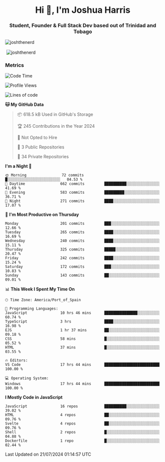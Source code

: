 <h1 align="center">Hi 👋, I'm Joshua Harris</h1>
<h3 align="center">Student, Founder & Full Stack Dev based out of Trinidad and Tobago</h3>

<p align="left"> <img src="https://komarev.com/ghpvc/?username=JoshTheDeveloperr" alt="joshthenerd" /> </p>

<p>&nbsp;<img align="center" src="https://github-readme-stats.vercel.app/api?username=JoshTheDeveloperr&show_icons=true&count_private=true" alt="joshthenerd" /></p>

### Metrics

<!--START_SECTION:waka-->
![Code Time](http://img.shields.io/badge/Code%20Time-860%20hrs%2013%20mins-blue)

![Profile Views](http://img.shields.io/badge/Profile%20Views-10-blue)

![Lines of code](https://img.shields.io/badge/From%20Hello%20World%20I%27ve%20Written-3.4%20million%20lines%20of%20code-blue)

**🐱 My GitHub Data** 

> 📦 618.5 kB Used in GitHub's Storage 
 > 
> 🏆 245 Contributions in the Year 2024
 > 
> 🚫 Not Opted to Hire
 > 
> 📜 3 Public Repositories 
 > 
> 🔑 34 Private Repositories 
 > 
**I'm a Night 🦉** 

```text
🌞 Morning                72 commits          █░░░░░░░░░░░░░░░░░░░░░░░░   04.53 % 
🌆 Daytime                662 commits         ██████████░░░░░░░░░░░░░░░   41.69 % 
🌃 Evening                583 commits         █████████░░░░░░░░░░░░░░░░   36.71 % 
🌙 Night                  271 commits         ████░░░░░░░░░░░░░░░░░░░░░   17.07 % 
```
📅 **I'm Most Productive on Thursday** 

```text
Monday                   201 commits         ███░░░░░░░░░░░░░░░░░░░░░░   12.66 % 
Tuesday                  265 commits         ████░░░░░░░░░░░░░░░░░░░░░   16.69 % 
Wednesday                240 commits         ████░░░░░░░░░░░░░░░░░░░░░   15.11 % 
Thursday                 325 commits         █████░░░░░░░░░░░░░░░░░░░░   20.47 % 
Friday                   242 commits         ████░░░░░░░░░░░░░░░░░░░░░   15.24 % 
Saturday                 172 commits         ███░░░░░░░░░░░░░░░░░░░░░░   10.83 % 
Sunday                   143 commits         ██░░░░░░░░░░░░░░░░░░░░░░░   09.01 % 
```


📊 **This Week I Spent My Time On** 

```text
🕑︎ Time Zone: America/Port_of_Spain

💬 Programming Languages: 
JavaScript               10 hrs 46 mins      ███████████████░░░░░░░░░░   60.74 % 
TypeScript               3 hrs               ████░░░░░░░░░░░░░░░░░░░░░   16.98 % 
EJS                      1 hr 37 mins        ██░░░░░░░░░░░░░░░░░░░░░░░   09.18 % 
CSS                      58 mins             █░░░░░░░░░░░░░░░░░░░░░░░░   05.52 % 
HTML                     37 mins             █░░░░░░░░░░░░░░░░░░░░░░░░   03.55 % 

🔥 Editors: 
VS Code                  17 hrs 44 mins      █████████████████████████   100.00 % 

💻 Operating System: 
Windows                  17 hrs 44 mins      █████████████████████████   100.00 % 
```

**I Mostly Code in JavaScript** 

```text
JavaScript               16 repos            ██████████░░░░░░░░░░░░░░░   39.02 % 
HTML                     4 repos             ██░░░░░░░░░░░░░░░░░░░░░░░   09.76 % 
Svelte                   4 repos             ██░░░░░░░░░░░░░░░░░░░░░░░   09.76 % 
Shell                    2 repos             █░░░░░░░░░░░░░░░░░░░░░░░░   04.88 % 
Dockerfile               1 repo              █░░░░░░░░░░░░░░░░░░░░░░░░   02.44 % 
```




 Last Updated on 21/07/2024 01:14:57 UTC
<!--END_SECTION:waka-->
